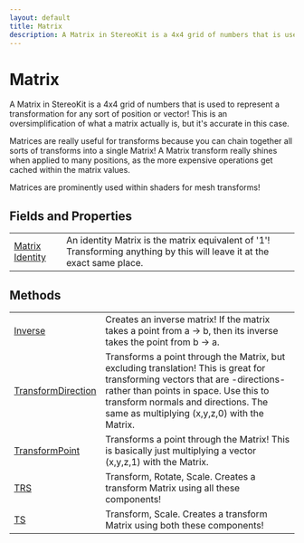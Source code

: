 ```yaml
---
layout: default
title: Matrix
description: A Matrix in StereoKit is a 4x4 grid of numbers that is used to represent a transformation for any sort of position or vector! This is an oversimplification of what a matrix actually is, but it's accurate in this case.  Matrices are really useful for transforms because you can chain together all sorts of transforms into a single Matrix! A Matrix transform really shines when applied to many positions, as the more expensive operations get cached within the matrix values.  Matrices are prominently used within shaders for mesh transforms!
---
```

# Matrix

A Matrix in StereoKit is a 4x4 grid of numbers that is used to represent
a transformation for any sort of position or vector! This is an oversimplification
of what a matrix actually is, but it's accurate in this case.

Matrices are really useful for transforms because you can chain together all sorts
of transforms into a single Matrix! A Matrix transform really shines when applied to
many positions, as the more expensive operations get cached within the matrix values.

Matrices are prominently used within shaders for mesh transforms!


## Fields and Properties

|  |  |
|--|--|
|[Matrix]({{site.url}}/Pages/Reference/Matrix.html) [Identity]({{site.url}}/Pages/Reference/Matrix/Identity.html)|An identity Matrix is the matrix equivalent of '1'! Transforming anything by this will leave it at the exact same place.|



## Methods

|  |  |
|--|--|
|[Inverse]({{site.url}}/Pages/Reference/Matrix/Inverse.html)|Creates an inverse matrix! If the matrix takes a point from a -> b, then its inverse takes the point from b -> a.|
|[TransformDirection]({{site.url}}/Pages/Reference/Matrix/TransformDirection.html)|Transforms a point through the Matrix, but excluding translation! This is great for transforming vectors that are -directions- rather than points in space. Use this to transform normals and directions. The same as multiplying (x,y,z,0) with the Matrix.|
|[TransformPoint]({{site.url}}/Pages/Reference/Matrix/TransformPoint.html)|Transforms a point through the Matrix! This is basically just multiplying a vector (x,y,z,1) with the Matrix.|
|[TRS]({{site.url}}/Pages/Reference/Matrix/TRS.html)|Transform, Rotate, Scale. Creates a transform Matrix using all these components!|
|[TS]({{site.url}}/Pages/Reference/Matrix/TS.html)|Transform, Scale. Creates a transform Matrix using both these components!|


